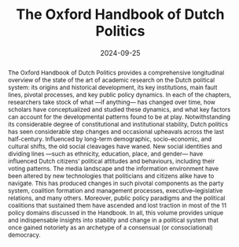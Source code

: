 ---
abstract: >-
  The Oxford Handbook of Dutch Politics provides a comprehensive longitudinal overview of the state of the art of academic research on the Dutch political system: its origins and historical development, its key institutions, main fault lines, pivotal processes, and key public policy dynamics. In each of the chapters, researchers take stock of what —if anything— has changed over time, how scholars have conceptualized and studied these dynamics, and what key factors can account for the developmental patterns found to be at play. Notwithstanding its considerable degree of constitutional and institutional stability, Dutch politics has seen considerable step changes and occasional upheavals across the last half-century. Influenced by long-term demographic, socio-economic, and cultural shifts, the old social cleavages have waned. New social identities and dividing lines —such as ethnicity, education, place, and gender— have influenced Dutch citizens’ political attitudes and behaviours, including their voting patterns. The media landscape and the information environment have been altered by new technologies that politicians and citizens alike have to navigate. This has produced changes in such pivotal components as the party system, coalition formation and management processes, executive–legislative relations, and many others. Moreover, public policy paradigms and the political coalitions that sustained them have ascended and lost traction in most of the 11 policy domains discussed in the Handbook. In all, this volume provides unique and indispensable insights into stability and change in a political system that once gained notoriety as an archetype of a consensual (or consociational) democracy.
authors:
  - Sarah de Lange 
  - admin
  - Paul 't Hart
  - Carolien van Ham
  - (Eds.)
date: '2024-09-25'
math: false
publication: 'Oxford University Press'
title: The Oxford Handbook of Dutch Politics 
selected: true
projects: []
publication_types:
  - '5'
links:
  - name: Google Books
    url: 'https://books.google.nl/books?id=E28lEQAAQBAJ&lpg=PA1&ots=bGaWv_yaiJ&lr&hl=nl&pg=PP1#v=onepage&q&f=false'
image:
  placement: 1
  width: 50
  caption: "Cover"
  focal_point: "Right"
  preview_only: false
---